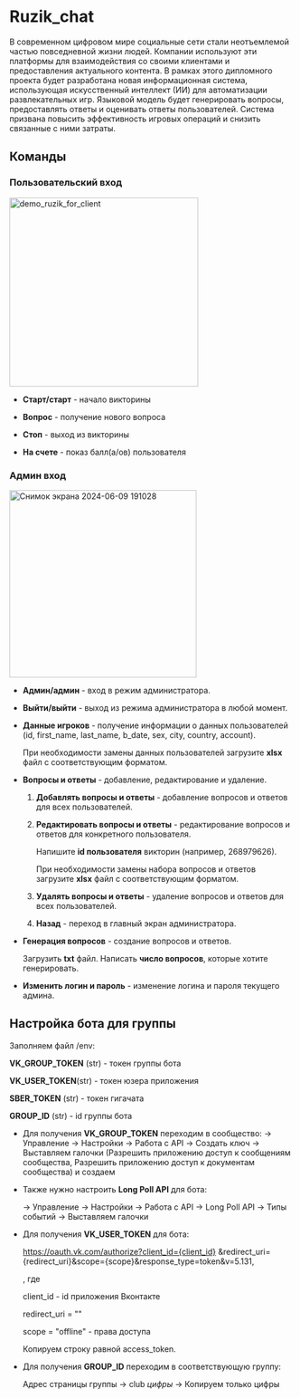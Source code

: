 # Ruzik_chat

  В современном цифровом мире социальные сети стали неотъемлемой частью повседневной жизни людей. Компании используют эти платформы для взаимодействия со своими клиентами и предоставления актуального контента. В рамках этого дипломного проекта будет разработана новая информационная система, использующая искусственный интеллект (ИИ) для автоматизации развлекательных игр. Языковой модель будет генерировать вопросы, предоставлять ответы и оценивать ответы пользователей. Система призвана повысить эффективность игровых операций и снизить связанные с ними затраты.

## Команды

### Пользовательский вход

<img width="334" alt="demo_ruzik_for_client" src="https://github.com/pengsoo00/Ruzik_chat/assets/80839934/7f76b7ea-bac1-426e-8ad3-fa3b56ab8ec8">

- __Старт/старт__ - начало викторины

- __Вопрос__ - получение нового вопроса

- __Стоп__ - выход из викторины

- __На счете__ - показ балл(а/ов) пользователя

### Админ вход

<img width="331" alt="Снимок экрана 2024-06-09 191028" src="https://github.com/pengsoo00/Ruzik_chat/assets/80839934/a38e7815-2f46-4f08-bf03-2c01fd9c974e">

- __Админ/админ__ - вход в режим администратора.

- __Выйти/выйти__ - выход из режима администратора в любой момент.

- __Данные игроков__ - получение информации о данных пользователей (id, first_name, last_name, b_date, sex, city, country, account).
  
  При необходимости замены данных пользователей загрузите __xlsx__ файл с соответствующим форматом.
  
- __Вопросы и ответы__ - добавление, редактирование и удаление.
  1. __Добавлять вопросы и ответы__ - добавление вопросов и ответов для всех пользователей.
  
  2. __Редактировать вопросы и ответы__ - редактирование вопросов и ответов для конкретного пользователя.
     
     Напишите __id пользователя__ викторин (например, 268979626).
     
     При необходимости замены набора вопросов и ответов загрузите __xlsx__ файл с соответствующим форматом.
     
  3. __Удалять вопросы и ответы__ - удаление вопросов и ответов для всех пользователей.
  
  4. __Назад__ - переход в главный экран администратора.
  
- __Генерация вопросов__ - создание вопросов и ответов.

  Загрузить __txt__ файл. Написать __число вопросов__, которые хотите генерировать.

- __Изменить логин и пароль__ - изменение логина и пароля текущего админа.

## Настройка бота для группы

Заполняем файл /env:

__VK_GROUP_TOKEN__ (str) - токен группы бота

__VK_USER_TOKEN__(str) -  токен юзера приложения

__SBER_TOKEN__ (str) - токен гигачата

__GROUP_ID__ (str) - id группы бота

- Для получения __VK_GROUP_TOKEN__ переходим в сообщество:
  -> Управление
  -> Настройки
  -> Работа с API
  -> Создать ключ
  -> Выставляем галочки (Разрешить приложению доступ к сообщениям сообщества, Разрешить приложению доступ к документам сообщества) и создаем

- Также нужно настроить __Long Poll API__ для бота:

  -> Управление
  -> Настройки
  -> Работа с API
  -> Long Poll API
  -> Типы событий
  -> Выставляем галочки

- Для получения __VK_USER_TOKEN__ для бота:

  https://oauth.vk.com/authorize?client_id={client_id} &redirect_uri={redirect_uri}&scope={scope}&response_type=token&v=5.131,
  
  , где
  
  client_id - id приложения Вконтакте
  
  redirect_uri = ""
  
  scope = "offline" - права доступа
  
  Копируем строку равной access_token.

- Для получения __GROUP_ID__ переходим в соответствующую группу:

  Адрес страницы группы
  -> club *цифры*
  -> Копируем только цифры

